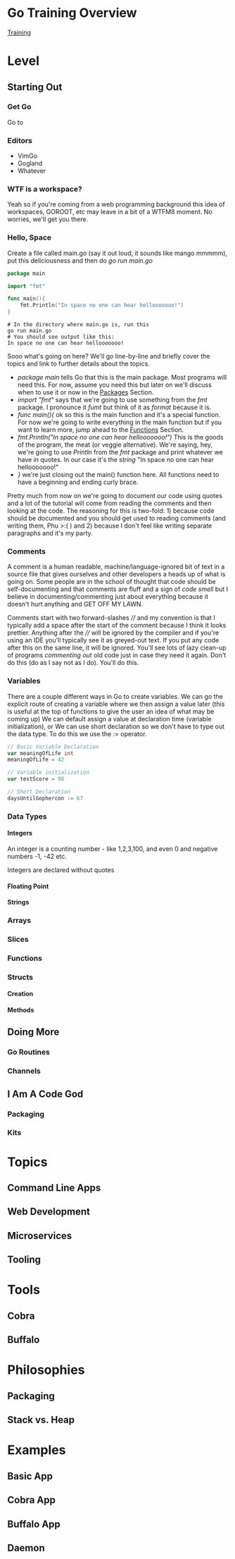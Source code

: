# Go Training Overview

[Training](/training/index.md)
# Level

## Starting Out
### Get Go
Go to 
### Editors
* VimGo
* Gogland
* Whatever

### WTF is a workspace?
Yeah so if you're coming from a web programming background this idea of workspaces, GOROOT, etc may leave in a bit of a WTFM8 moment. No worries, we'll get you there.

### Hello, Space
Create a file called main.go (say it out loud, it sounds like mango mmmmm), put this deliciousness and then do _go run main.go_
```go
package main

import "fmt"

func main(){
	fmt.Println("In space no one can hear hellooooooo!")
}
```

```
# In the directory where main.go is, run this
go run main.go
# You should see output like this:
In space no one can hear hellooooooo!
```
Sooo what's going on here? We'll go line-by-line and briefly cover the topics and link to further details about the topics.
* _package main_ tells Go that this is the main package. Most programs will need this. For now, assume you need this but later on we'll discuss when to use it or now in the [Packages](#) Section.
* _import "fmt"_ says that we're going to use something from the _fmt_ package. I pronounce it _fumt_ but think of it as _format_ because it is.
* _func main(){_ ok so this is the main function and it's a special function. For now we're going to write everything in the main function but if you want to learn more, jump ahead to the [Functions](#) Section.
* _fmt.Println("In space no one can hear hellooooooo!")_ This is the goods of the program, the meat (or veggie alternative). 
We're saying, hey, we're going to use _Println_ from the _fmt_ package and print whatever we have in quotes. In our case it's the _string_ "In space no one can hear hellooooooo!"
* _}_ we're just closing out the main() function here. All functions need to have a beginning and ending curly brace.

Pretty much from now on we're going to document our code using quotes and a lot of the tutorial will come from reading the comments and then looking at the code.
The reasoning for this is two-fold: 1) because code should be documented and you should get used to reading comments (and writing them, Phu >:( ) and 2) because I don't feel like writing separate paragraphs and it's my party.

### Comments
A comment is a human readable, machine/language-ignored bit of text in a source file that gives ourselves and other developers a heads up of what is going on. 
Some people are in the school of thought that code should be self-documenting and that comments are fluff and a sign of _code smell_ but I believe in documenting/commenting just about everything because it doesn't hurt anything and GET OFF MY LAWN.

Comments start with two forward-slashes _//_ and my convention is that I typically add a space after the start of the comment because I think it looks prettier.
 Anything after the _//_ will be ignored by the compiler and if you're using an IDE you'll typically see it as greyed-out text. If you put any code after this on the same line, it will be ignored.
 You'll see lots of lazy clean-up of programs _commenting out_ old code just in case they need it again. Don't do this (do as I say not as I do). You'll do this.
 
### Variables
There are a couple different ways in Go to create variables. 
We can go the explicit route of creating a variable where we then assign a value later (this is useful at the top of functions to give the user an idea of what may be coming up)
We can default assign a value at declaration time (variable initialization), or
We can use short declaration so we don't have to type out the data type. To do this we use the _:=_ operator.

```go
// Basic Variable Declaration
var meaningOfLife int
meaningOfLife = 42

// Variable initialization
var testScore = 98

// Short Declaration
daysUntilGophercon := 67
```
### Data Types
#### Integers
An integer is a counting number - like 1,2,3,100, and even 0 and negative numbers -1, -42 etc.

Integers are declared without quotes
#### Floating Point
#### Strings

### Arrays

### Slices

### Functions

### Structs
#### Creation
#### Methods

## Doing More
### Go Routines
### Channels

## I Am A Code God
### Packaging
### Kits

# Topics
## Command Line Apps

## Web Development

## Microservices

## Tooling

# Tools
## Cobra
## Buffalo

# Philosophies
## Packaging
## Stack vs. Heap

# Examples
## Basic App
## Cobra App
## Buffalo App
## Daemon
